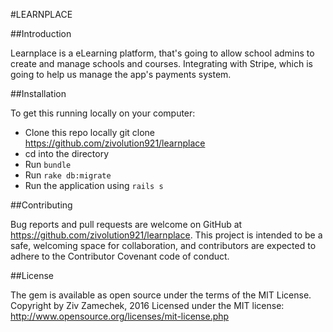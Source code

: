 #LEARNPLACE

##Introduction

Learnplace is a eLearning platform, that's going to allow school admins to create and manage schools and courses. Integrating with Stripe, which is going to help us manage the app's payments system.

##Installation

To get this running locally on your computer:
- Clone this repo locally git clone https://github.com/zivolution921/learnplace
- cd into the directory
- Run `bundle`
- Run `rake db:migrate`
- Run the application using `rails s`


##Contributing

Bug reports and pull requests are welcome on GitHub at https://github.com/zivolution921/learnplace. This project is intended to be a safe, welcoming space for collaboration, and contributors are expected to adhere to the Contributor Covenant code of conduct.


##License

The gem is available as open source under the terms of the MIT License. Copyright by Ziv Zamechek, 2016 Licensed under the MIT license: http://www.opensource.org/licenses/mit-license.php










